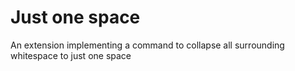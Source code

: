 # Just one space
An extension implementing a command to collapse all surrounding whitespace to just one space
